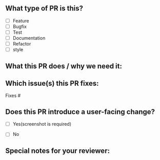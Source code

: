 ## What type of PR is this?

- [ ] Feature
- [ ] Bugfix
- [ ] Test
- [ ] Documentation
- [ ] Refactor
- [ ] style

## What this PR does / why we need it:


## Which issue(s) this PR fixes:
<!--
*Automatically closes linked issue when PR is merged.
Usage: `Fixes #<issue number>`, or `Fixes (paste link of issue)`.
_If PR is about `failing-tests or flakes`, please post the related issues/tests in a comment and do not use `Fixes`_*
-->
Fixes #


## Does this PR introduce a user-facing change?
<!--
If no, just write "NONE" in the release-note block below.
If yes, a screenshot is required:
-->
- [ ] Yes(screenshot is required)
- [ ] No


## Special notes for your reviewer:



